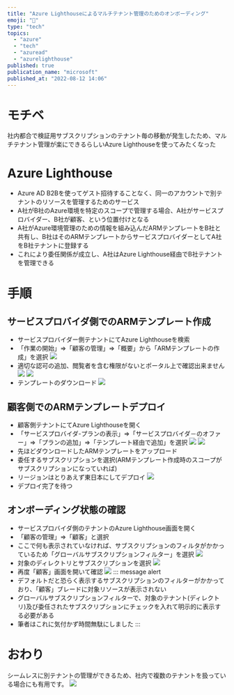 ```yaml
---
title: "Azure Lighthouseによるマルチテナント管理のためのオンボーディング"
emoji: "🪬"
type: "tech"
topics:
  - "azure"
  - "tech"
  - "azuread"
  - "azurelighthouse"
published: true
publication_name: "microsoft"
published_at: "2022-08-12 14:06"
---
```


# モチベ
社内都合で検証用サブスクリプションのテナント毎の移動が発生したため、マルチテナント管理が楽にできるらしいAzure Lighthouseを使ってみたくなった

# Azure Lighthouse
- Azure AD B2Bを使ってゲスト招待することなく、同一のアカウントで別テナントのリソースを管理するためのサービス
- A社がB社のAzure環境を特定のスコープで管理する場合、A社がサービスプロバイダー、B社が顧客、という位置付けとなる
- A社がAzure環境管理のための情報を組み込んだARMテンプレートをB社と共有し、B社はそのARMテンプレートからサービスプロバイダーとしてA社をB社テナントに登録する
- これにより委任関係が成立し、A社はAzure Lighthouse経由でB社テナントを管理できる

# 手順
## サービスプロバイダ側でのARMテンプレート作成
- サービスプロバイダー側テナントにてAzure Lighthouseを検索
- 「作業の開始」⇒「顧客の管理」⇒「概要」から「ARMテンプレートの作成」を選択
![](https://storage.googleapis.com/zenn-user-upload/d7462d94ced5-20220812.png)
- 適切な認可の追加、閲覧者を含む権限がないとポータル上で確認出来ません
![](https://storage.googleapis.com/zenn-user-upload/87bdebf9c84a-20220812.png)
![](https://storage.googleapis.com/zenn-user-upload/d909482a332e-20220812.png)
- テンプレートのダウンロード
![](https://storage.googleapis.com/zenn-user-upload/f0c337920744-20220812.png)

## 顧客側でのARMテンプレートデプロイ
- 顧客側テナントにてAzure Lighthouseを開く
- 「サービスプロバイダ-プランの表示」⇒「サービスプロバイダ－のオファー」⇒「プランの追加」⇒「テンプレート経由で追加」を選択
![](https://storage.googleapis.com/zenn-user-upload/001b4e9712b9-20220812.png)
![](https://storage.googleapis.com/zenn-user-upload/418e41abf89a-20220812.png)
- 先ほどダウンロードしたARMテンプレートをアップロード
- 委任するサブスクリプションを選択(ARMテンプレート作成時のスコープがサブスクリプションになっていれば)
- リージョンはとりあえず東日本にしてデプロイ
![](https://storage.googleapis.com/zenn-user-upload/8fd7f25b9dad-20220812.png)
- デプロイ完了を待つ
## オンボーディング状態の確認
- サービスプロバイダ側のテナントのAzure Lighthouse画面を開く
- 「顧客の管理」⇒「顧客」と選択
- ここで何も表示されていなければ、サブスクリプションのフィルタがかかっているため「グローバルサブスクリプションフィルター」を選択
![](https://storage.googleapis.com/zenn-user-upload/670d69920ea4-20220812.png)
- 対象のディレクトリとサブスクリプションを選択
![](https://storage.googleapis.com/zenn-user-upload/4f1962965fde-20220812.png)
- 再度「顧客」画面を開いて確認
![](https://storage.googleapis.com/zenn-user-upload/d977074cb031-20220812.png)
::: message alert
- デフォルトだと恐らく表示するサブスクリプションのフィルターがかかっており、「顧客」ブレードに対象リソースが表示されない
- グローバルサブスクリプションフィルターで、対象のテナント(ディレクトリ)及び委任されたサブスクリプションにチェックを入れて明示的に表示する必要がある
- 筆者はこれに気付かず時間無駄にしました
:::

# おわり
シームレスに別テナントの管理ができるため、社内で複数のテナントを扱っている場合にも有用です。
![](https://storage.googleapis.com/zenn-user-upload/44df227c9221-20220812.png)